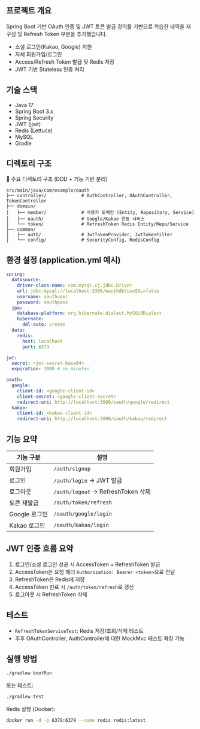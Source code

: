 ## 프로젝트 개요
Spring Boot 기반 OAuth 인증 및 JWT 토큰 발급 강의를 기반으로 학습한 내역을 재구성 및 Refresh Token 부분을 추가했습니다.
- 소셜 로그인(Kakao, Google) 지원
- 자체 회원가입/로그인
- Access/Refresh Token 발급 및 Redis 저장
- JWT 기반 Stateless 인증 처리


## 기술 스택
- Java 17
- Spring Boot 3.x
- Spring Security
- JWT (jjwt)
- Redis (Lettuce)
- MySQL
- Gradle


## 디렉토리 구조
📁 주요 디렉토리 구조 (DDD + 기능 기반 분리)
```
src/main/java/com/example/oauth
├── controller/             # AuthController, OAuthController, TokenController
├── domain/
│   ├── member/             # 사용자 도메인 (Entity, Repository, Service)
│   ├── oauth/              # Google/Kakao 연동 서비스
│   └── token/              # RefreshToken Redis Entity/Repo/Service
├── common/
│   ├── auth/               # JwtTokenProvider, JwtTokenFilter
│   └── config/             # SecurityConfig, RedisConfig
```


## 환경 설정 (application.yml 예시)
```yaml
spring:
  datasource:
    driver-class-name: com.mysql.cj.jdbc.Driver
    url: jdbc:mysql://localhost:3306/oauthdb?useSSL=false
    username: oauthuser
    password: oauthpass
  jpa:
    database-platform: org.hibernate.dialect.MySQL8Dialect
    hibernate:
      ddl-auto: create
  data:
    redis:
      host: localhost
      port: 6379

jwt:
  secret: <jwt-secret-base64>
  expiration: 3000 # in minutes

oauth:
  google:
    client-id: <google-client-id>
    client-secret: <google-client-secret>
    redirect-uri: http://localhost:3000/oauth/google/redirect
  kakao:
    client-id: <kakao-client-id>
    redirect-uri: http://localhost:3000/oauth/kakao/redirect
```


## 기능 요약
| 기능 구분       | 설명 |
|----------------|------|
| 회원가입        | `/auth/signup` |
| 로그인          | `/auth/login` → JWT 발급 |
| 로그아웃        | `/auth/logout` → RefreshToken 삭제 |
| 토큰 재발급     | `/auth/token/refresh` |
| Google 로그인   | `/oauth/google/login` |
| Kakao 로그인    | `/oauth/kakao/login` |


## JWT 인증 흐름 요약
1. 로그인/소셜 로그인 성공 시 AccessToken + RefreshToken 발급
2. AccessToken은 요청 헤더 `Authorization: Bearer <token>`으로 전달
3. RefreshToken은 Redis에 저장
4. AccessToken 만료 시 `/auth/token/refresh`로 갱신
5. 로그아웃 시 RefreshToken 삭제


## 테스트
- `RefreshTokenServiceTest`: Redis 저장/조회/삭제 테스트
- 추후 OAuthController, AuthController에 대한 MockMvc 테스트 확장 가능


## 실행 방법
```bash
./gradlew bootRun
```

또는 테스트:

```bash
./gradlew test
```

Redis 실행 (Docker):

```bash
docker run -d -p 6379:6379 --name redis redis:latest
```
